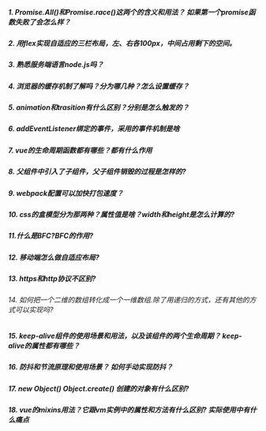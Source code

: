 ##### 1. Promise.All()和Promise.race()这两个的含义和用法？ 如果第一个promise函数失败了会怎么样？ #####

##### 2. 用flex实现自适应的三栏布局，左、右各100px，中间占用剩下的空间。 #####

##### 3. 熟悉服务端语言node.js吗？ #####
##### 4. 浏览器的缓存机制了解吗？分为哪几种？怎么设置缓存？ #####
##### 5. animation和trasition有什么区别？分别是怎么触发的？ #####
##### 6. addEventListener绑定的事件，采用的事件机制是啥 #####
##### 7. vue的生命周期函数都有哪些？都有什么作用 #####
##### 8. 父组件中引入了子组件，父子组件销毁的过程是怎样的? #####
##### 9. webpack配置可以加快打包速度？ #####
##### 10. css的盒模型分为那两种？属性值是啥？width和height是怎么计算的? #####
##### 11.什么是BFC?BFC的作用? #####
##### 12. 移动端怎么做自适应布局? #####
##### 13. https和http协议不区别? #####
###### 14. 如何把一个二维的数组转化成一个一维数组.除了用递归的方式，还有其他的方式可以实现吗? #####
##### 15. keep-alive组件的使用场景和用法，以及该组件的两个生命周期？ keep-alive的属性都有哪些？  #####  
##### 16. 防抖和节流原理和使用场景？ 如何手动实现防抖？ #####  
##### 17. new Object() Object.create() 创建的对象有什么区别? #####   
##### 18. vue的mixins用法？它跟vm实例中的属性和方法有什么区别? 实际使用中有什么痛点 #####

